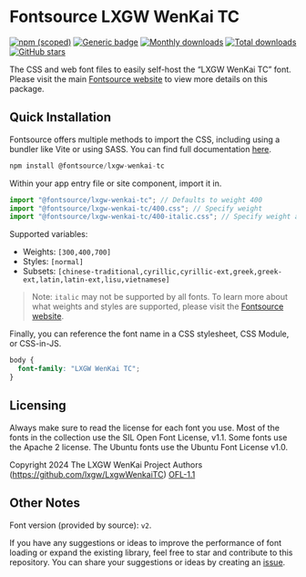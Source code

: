 # Fontsource LXGW WenKai TC

[![npm (scoped)](https://img.shields.io/npm/v/@fontsource/lxgw-wenkai-tc?color=brightgreen)](https://www.npmjs.com/package/@fontsource/lxgw-wenkai-tc) [![Generic badge](https://img.shields.io/badge/fontsource-passing-brightgreen)](https://github.com/fontsource/fontsource) [![Monthly downloads](https://badgen.net/npm/dm/@fontsource/lxgw-wenkai-tc)](https://github.com/fontsource/fontsource) [![Total downloads](https://badgen.net/npm/dt/@fontsource/lxgw-wenkai-tc)](https://github.com/fontsource/fontsource) [![GitHub stars](https://img.shields.io/github/stars/fontsource/fontsource.svg?style=social&label=Star)](https://github.com/fontsource/fontsource/stargazers)

The CSS and web font files to easily self-host the “LXGW WenKai TC” font. Please visit the main [Fontsource website](https://fontsource.org/fonts/lxgw-wenkai-tc) to view more details on this package.

## Quick Installation

Fontsource offers multiple methods to import the CSS, including using a bundler like Vite or using SASS. You can find full documentation [here](https://fontsource.org/docs/getting-started/introduction).

```javascript
npm install @fontsource/lxgw-wenkai-tc
```

Within your app entry file or site component, import it in.

```javascript
import "@fontsource/lxgw-wenkai-tc"; // Defaults to weight 400
import "@fontsource/lxgw-wenkai-tc/400.css"; // Specify weight
import "@fontsource/lxgw-wenkai-tc/400-italic.css"; // Specify weight and style
```

Supported variables:
- Weights: `[300,400,700]`
- Styles: `[normal]`
- Subsets: `[chinese-traditional,cyrillic,cyrillic-ext,greek,greek-ext,latin,latin-ext,lisu,vietnamese]`

> Note: `italic` may not be supported by all fonts. To learn more about what weights and styles are supported, please visit the [Fontsource website](https://fontsource.org/fonts/lxgw-wenkai-tc).

Finally, you can reference the font name in a CSS stylesheet, CSS Module, or CSS-in-JS.

```css
body {
  font-family: "LXGW WenKai TC";
}
```

## Licensing
Always make sure to read the license for each font you use. Most of the fonts in the collection use the SIL Open Font License, v1.1. Some fonts use the Apache 2 license. The Ubuntu fonts use the Ubuntu Font License v1.0.

Copyright 2024 The LXGW WenKai Project Authors (https://github.com/lxgw/LxgwWenkaiTC)
[OFL-1.1](http://scripts.sil.org/OFL)

## Other Notes
Font version (provided by source): `v2`.

If you have any suggestions or ideas to improve the performance of font loading or expand the existing library, feel free to star and contribute to this repository. You can share your suggestions or ideas by creating an [issue](https://github.com/fontsource/fontsource/issues).